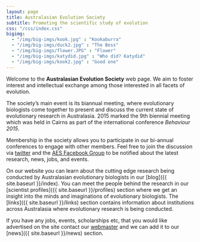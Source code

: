 ```yaml
---
layout: page
title: Australasian Evolution Society
subtitle: Promoting the scientific study of evolution
css: "/css/index.css"
bigimg:
  - "/img/big-imgs/kook.jpg" : "Kookaburra"
  - "/img/big-imgs/duck2.jpg" : "The Boss"
  - "/img/big-imgs/flower.JPG" : "Flower"
  - "/img/big-imgs/katydid.jpg" : "Who did? Katydid"
  - "/img/big-imgs/kook2.jpg" : "Good one"
---
```


Welcome to the **Australasian Evolution Society** web page. We aim to foster interest and intellectual exchange among those interested in all facets of evolution.

The society’s main event is its biannual meeting, where evolutionary biologists come together to present and discuss the current state of evolutionary research in Australasia. 2015 marked the 9th biennial meeting which was held in Cairns as part of the international conference _Behaviour 2015_.

Membership in the society allows you to participate in our bi-annual conferences to engage with other members. Feel free to join the discussion via [twitter](http://twitter.com/austevolsoc) and the [AES Facebook Group](https://www.facebook.com/groups/95240533874/) to be notified about the latest research, news, jobs, and events.

On our website you can learn about the cutting edge research being conducted by Australasian evolutionary biologists in our [blog]({{ site.baseurl }}/index). You can meet the people behind the research in our [scientist profiles]({{ site.baseurl }}/profiles) section where we get an insight into the minds and imaginations of evolutionary biologists. The [links]({{ site.baseurl }}/links) section contains information about institutions across Australasia where evolutionary research is being conducted.

If you have any jobs, events, scholarships etc, that you would like advertised on the site contact our [webmaster](thomas.white@mq.edu.au) and we can add it to our [news]({{ site.baseurl }}/news) section.
